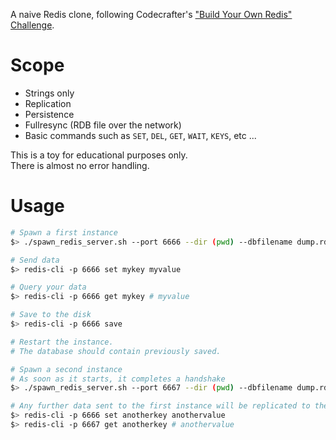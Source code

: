 A naive Redis clone, following Codecrafter's ["Build Your Own Redis" Challenge](https://codecrafters.io/challenges/redis).

# Scope

- Strings only
- Replication
- Persistence
- Fullresync (RDB file over the network)
- Basic commands such as `SET`, `DEL`, `GET`, `WAIT`, `KEYS`, etc ...

This is a toy for educational purposes only.  
There is almost no error handling.

# Usage

```bash 
# Spawn a first instance
$> ./spawn_redis_server.sh --port 6666 --dir (pwd) --dbfilename dump.rdb

# Send data
$> redis-cli -p 6666 set mykey myvalue

# Query your data
$> redis-cli -p 6666 get mykey # myvalue

# Save to the disk
$> redis-cli -p 6666 save

# Restart the instance.
# The database should contain previously saved.

# Spawn a second instance
# As soon as it starts, it completes a handshake 
$> ./spawn_redis_server.sh --port 6667 --dir (pwd) --dbfilename dump.rdb --replicaof "localhost 6666"

# Any further data sent to the first instance will be replicated to the second one.
$> redis-cli -p 6666 set anotherkey anothervalue
$> redis-cli -p 6667 get anotherkey # anothervalue
```
